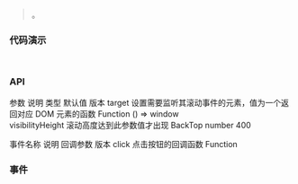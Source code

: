 #   

>  。


###  代码演示

```
 
```

### API
参数	说明	类型	默认值	版本
target	设置需要监听其滚动事件的元素，值为一个返回对应 DOM 元素的函数	Function	() => window	
visibilityHeight	滚动高度达到此参数值才出现 BackTop	number	400	

事件名称	说明	回调参数	版本
click	点击按钮的回调函数	Function	
 


### 事件

 

